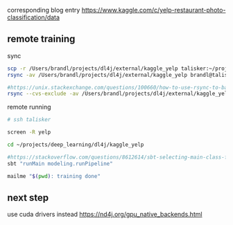 
corresponding blog entry https://www.kaggle.com/c/yelp-restaurant-photo-classification/data

## remote training

sync
```bash
scp -r /Users/brandl/projects/dl4j/external/kaggle_yelp talisker:~/projects/deep_learning/dl4j/jkaggle_yelp
rsync -av /Users/brandl/projects/dl4j/external/kaggle_yelp brandl@talisker:/projects/brandl/deep_learning/dl4j/jkaggle_yelp

#https://unix.stackexchange.com/questions/100660/how-to-use-rsync-to-backup-a-directory-without-git-subdirectory
rsync --cvs-exclude -av /Users/brandl/projects/dl4j/external/kaggle_yelp brandl@talisker:/projects/brandl/deep_learning/dl4j/kaggle_yelp

```

remote running
```bash
# ssh talisker

screen -R yelp

cd ~/projects/deep_learning/dl4j/kaggle_yelp

#https://stackoverflow.com/questions/8612614/sbt-selecting-main-class-for-running
sbt "runMain modeling.runPipeline"

mailme "$(pwd): training done"
```

## next step

use cuda drivers instead
https://nd4j.org/gpu_native_backends.html